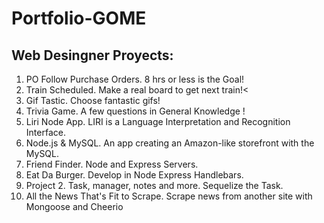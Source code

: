 # Portfolio-GOME

## Web Desingner Proyects:

1. PO Follow Purchase Orders. 8 hrs or less is the Goal!
1. Train Scheduled. Make a real board to get next train!<
1. Gif Tastic. Choose fantastic gifs!
1. Trivia Game. A few questions in General Knowledge !
1. Liri Node App. LIRI is a Language Interpretation and Recognition Interface.
1. Node.js & MySQL. An app creating an Amazon-like storefront with the MySQL.
1. Friend Finder. Node and Express Servers.
1. Eat Da Burger. Develop in Node Express Handlebars.
1. Project 2. Task, manager, notes and more. Sequelize the Task.
1. All the News That's Fit to Scrape. Scrape news from another site with Mongoose and Cheerio